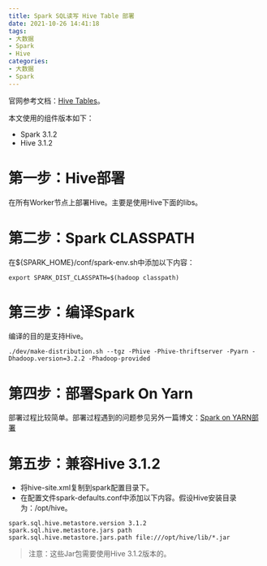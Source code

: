 ```yaml
---
title: Spark SQL读写 Hive Table 部署
date: 2021-10-26 14:41:18
tags:
- 大数据
- Spark
- Hive
categories:
- 大数据
- Spark
---
```


官网参考文档：[Hive Tables](http://spark.apache.org/docs/3.1.2/sql-data-sources-hive-tables.html)。

本文使用的组件版本如下：

- Spark 3.1.2
- Hive 3.1.2

# 第一步：Hive部署

在所有Worker节点上部署Hive。主要是使用Hive下面的libs。

# 第二步：Spark CLASSPATH

在${SPARK_HOME}/conf/spark-env.sh中添加以下内容：

```Shell
export SPARK_DIST_CLASSPATH=$(hadoop classpath)
```

# 第三步：编译Spark

编译的目的是支持Hive。

```Shell
./dev/make-distribution.sh --tgz -Phive -Phive-thriftserver -Pyarn -Dhadoop.version=3.2.2 -Phadoop-provided
```

# 第四步：部署Spark On Yarn

部署过程比较简单。部署过程遇到的问题参见另外一篇博文：[Spark on YARN部署](https://www.zhangjc.com/2021/10/25/Spark-on-YARN%E9%83%A8%E7%BD%B2/)

# 第五步：兼容Hive 3.1.2

- 将hive-site.xml复制到spark配置目录下。
- 在配置文件spark-defaults.conf中添加以下内容。假设Hive安装目录为：/opt/hive。

```Conf
spark.sql.hive.metastore.version 3.1.2
spark.sql.hive.metastore.jars path
spark.sql.hive.metastore.jars.path file:///opt/hive/lib/*.jar
```

> 注意：这些Jar包需要使用Hive 3.1.2版本的。
